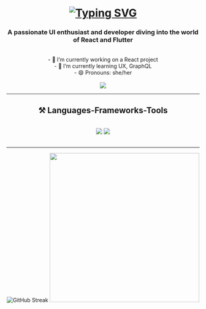 
<h1 align="center">
  <a href="https://git.io/typing-svg"><img src="https://readme-typing-svg.demolab.com?font=Caveat&size=30&pause=1000&color=ADA7C9&center=true&random=false&width=435&lines=Hello+There+%E2%9C%A8"       alt="Typing SVG" />
  </a>
</h1>

<h3 align="center">A passionate UI enthusiast and developer diving into the world of React and Flutter</h3>

<br/>

<div align="center">
  - 🔭 I’m currently working on a React project <br>
  - 🌱 I’m currently learning UX, GraphQL <br>
  - 😄 Pronouns: she/her
</div>

<br/>

<div align="center">
  <a href="mailto:lssuwal@gmail.com">
    <img src="https://img.shields.io/badge/Gmail-D14836?style=for-the-badge&logo=gmail&logoColor=white" target="_blank"/>
  </a>
</div>

<hr/>

<h2 align="center"> ⚒️ Languages-Frameworks-Tools </h2>
  <br/>
  <div align="center">
    <img src="https://skillicons.dev/icons?i=react,redux,ts,bootstrap,css,sass,figma,flutter,html,ai,js)](https://skillicons.dev"/>
    <img src="https://skillicons.dev/icons?i=vite,vscode,yarn,git,github,nodejs,npm)](https://skillicons.dev"/>
  </div>

  <br/>
  <hr/>

<div align="center">
  <img src="https://streak-stats.demolab.com?user=lumanaa&theme=dracula&border_radius=10&mode=weekly&card_width=390" alt="GitHub Streak" />
  <img  width=390" src="https://github-readme-stats.vercel.app/api?username=lumanaa&show_icons=true&theme=dracula&hide=stars,prs"/>
</div>
 






<!--
**lumanaa/lumanaa** is a ✨ _special_ ✨ repository because its `README.md` (this file) appears on your GitHub profile.

Here are some ideas to get you started:

- 🔭 I’m currently working on ...
- 🌱 I’m currently learning ...
- 👯 I’m looking to collaborate on ...
- 🤔 I’m looking for help with ...
- 💬 Ask me about ...
- 📫 How to reach me: ...
- 😄 Pronouns: ...
- ⚡ Fun fact: ...
-->
